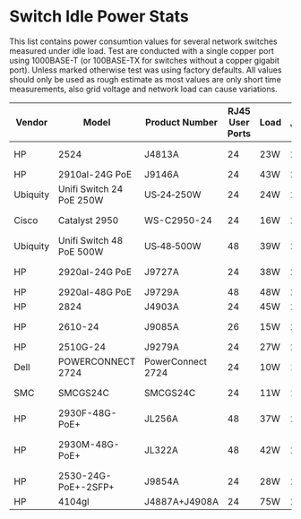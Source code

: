 # Switch Idle Power Stats

This list contains power consumtion values for several network switches
measured under idle load. Test are conducted with a single copper port
using 1000BASE-T (or 100BASE-TX for switches without a copper gigabit
port). Unless marked otherwise test was using factory defaults. All
values should only be used as rough estimate as most values are only
short time measurements, also grid voltage and network load can cause
variations.

| Vendor   | Model                    | Product Number    | RJ45 User Ports | Load | Test Voltage | Notes             |
|----------|--------------------------|-------------------|-----------------|------|--------------|-------------------|
| HP       | 2524                     | J4813A            | 24              | 23W  | 235V         | 100MBit/s only    |
| HP       | 2910al-24G PoE           | J9146A            | 24              | 43W  | 235V         |                   |
| Ubiquity | Unifi Switch 24 PoE 250W | US‑24‑250W        | 24              | 24W  | 235V         | Adopted           |
| Cisco    | Catalyst 2950            | WS-C2950-24       | 24              | 16W  | 235V         | 100MBit/s only    |
| Ubiquity | Unifi Switch 48 PoE 500W | US‑48‑500W        | 48              | 39W  | 235V         | Adopted           |
| HP       | 2920al-24G PoE           | J9727A            | 24              | 38W  | 235V         | EEE no change     |
| HP       | 2920al-48G PoE           | J9729A            | 48              | 48W  | 222V         |                   |
| HP       | 2824                     | J4903A            | 24              | 45W  | 230V         |                   |
| HP       | 2610-24                  | J9085A            | 26              | 15W  | 230V         | 20x100 + 4x1000   |
| HP       | 2510G-24                 | J9279A            | 24              | 27W  | 230V         |                   |
| Dell     | POWERCONNECT 2724        | PowerConnect 2724 | 24              | 10W  |  12V         | Without stock PSU |
| SMC      | SMCGS24C                 | SMCGS24C          | 24              | 11W  |  12V         | Without stock PSU |
| HP       | 2930F-48G-PoE+           | JL256A            | 48              | 37W  | 235V         |                   |
| HP       | 2930M-48G-PoE+           | JL322A            | 48              | 42W  | 222V         | Single 1100W PSU  |
| HP       | 2530-24G-PoE+-2SFP+      | J9854A            | 24              | 28W  | 222V         |                   |
| HP       | 4104gl                   | J4887A+J4908A     | 24              | 75W  | 222V         |                   |
